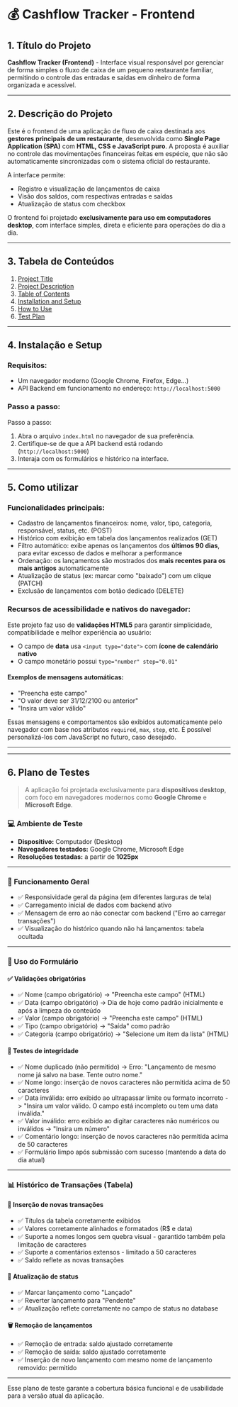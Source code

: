 # 💰 Cashflow Tracker - Frontend

## 1. Título do Projeto

**Cashflow Tracker (Frontend)** - Interface visual responsável por gerenciar de forma simples o fluxo de caixa de um pequeno restaurante familiar, permitindo o controle das entradas e saídas em dinheiro de forma organizada e acessível.

---

## 2. Descrição do Projeto

Este é o frontend de uma aplicação de fluxo de caixa destinada aos **gestores principais de um restaurante**, desenvolvida como **Single Page Application (SPA)** com **HTML, CSS e JavaScript puro**. A proposta é auxiliar no controle das movimentações financeiras feitas em espécie, que não são automaticamente sincronizadas com o sistema oficial do restaurante.

A interface permite:

* Registro e visualização de lançamentos de caixa
* Visão dos saldos, com respectivas entradas e saídas
* Atualização de status com checkbox

O frontend foi projetado **exclusivamente para uso em computadores desktop**, com interface simples, direta e eficiente para operações do dia a dia.

---

## 3. Tabela de Conteúdos

1. [Project Title](#1-project-title)
2. [Project Description](#2-project-description)
3. [Table of Contents](#3-table-of-contents)
4. [Installation and Setup](#4-installation-and-setup)
5. [How to Use](#5-how-to-use)
6. [Test Plan](#6-test-plan)

---

## 4. Instalação e Setup

### Requisitos:

* Um navegador moderno (Google Chrome, Firefox, Edge...)
* API Backend em funcionamento no endereço: `http://localhost:5000`

### Passo a passo:

Passo a passo:
1. Abra o arquivo `index.html` no navegador de sua preferência.
2. Certifique-se de que a API backend está rodando (`http://localhost:5000`)
3. Interaja com os formulários e histórico na interface.

---

## 5. Como utilizar

### Funcionalidades principais:

* Cadastro de lançamentos financeiros: nome, valor, tipo, categoria, responsável, status, etc. (POST)
* Histórico com exibição em tabela dos lançamentos realizados (GET)
* Filtro automático: exibe apenas os lançamentos dos **últimos 90 dias**, para evitar excesso de dados e melhorar a performance
* Ordenação: os lançamentos são mostrados dos **mais recentes para os mais antigos** automaticamente
* Atualização de status (ex: marcar como "baixado") com um clique (PATCH)
* Exclusão de lançamentos com botão dedicado (DELETE)

### Recursos de acessibilidade e nativos do navegador:

Este projeto faz uso de **validações HTML5** para garantir simplicidade, compatibilidade e melhor experiência ao usuário:

* O campo de **data** usa `<input type="date">` com **ícone de calendário nativo**
* O campo monetário possui `type="number" step="0.01"`

#### Exemplos de mensagens automáticas:

* "Preencha este campo"
* "O valor deve ser 31/12/2100 ou anterior"
* "Insira um valor válido"

Essas mensagens e comportamentos são exibidos automaticamente pelo navegador com base nos atributos `required`, `max`, `step`, etc. É possível personalizá-los com JavaScript no futuro, caso desejado.


---
---

## 6. Plano de Testes

> A aplicação foi projetada exclusivamente para **dispositivos desktop**, com foco em navegadores modernos como **Google Chrome** e **Microsoft Edge**.

### 💻 Ambiente de Teste

* **Dispositivo:** Computador (Desktop)
* **Navegadores testados:** Google Chrome, Microsoft Edge
* **Resoluções testadas:** a partir de **1025px**

---

### 🔁 Funcionamento Geral

* ✅ Responsividade geral da página (em diferentes larguras de tela)
* ✅ Carregamento inicial de dados com backend ativo
* ✅ Mensagem de erro ao não conectar com backend ("Erro ao carregar transações")
* ✅ Visualização do histórico quando não há lançamentos: tabela ocultada

---

### 📝 Uso do Formulário

#### ✅ Validações obrigatórias

* ✅ Nome (campo obrigatório) -> "Preencha este campo" (HTML)
* ✅ Data (campo obrigatório) -> Dia de hoje como padrão inicialmente e após a limpeza do conteúdo
* ✅ Valor (campo obrigatório) -> "Preencha este campo" (HTML)
* ✅ Tipo (campo obrigatório) -> "Saída" como padrão 
* ✅ Categoria (campo obrigatório) -> "Selecione um item da lista" (HTML)

#### 🧪 Testes de integridade

* ✅ Nome duplicado (não permitido) -> Erro: "Lançamento de mesmo nome já salvo na base. Tente outro nome."
* ✅ Nome longo: inserção de novos caracteres não permitida acima de 50 caracteres
* ✅ Data inválida: erro exibido ao ultrapassar limite ou formato incorreto -> "Insira um valor válido. O campo está incompleto ou tem uma data inválida."
* ✅ Valor inválido: erro exibido ao digitar caracteres não numéricos ou inválidos -> "Insira um número"
* ✅ Comentário longo: inserção de novos caracteres não permitida acima de 50 caracteres
* ✅ Formulário limpo após submissão com sucesso (mantendo a data do dia atual)

---

### 📊 Histórico de Transações (Tabela)

#### 🔄 Inserção de novas transações

* ✅ Títulos da tabela corretamente exibidos
* ✅ Valores corretamente alinhados e formatados (R\$ e data)
* ✅ Suporte a nomes longos sem quebra visual - garantido também pela limitação de caracteres
* ✅ Suporte a comentários extensos - limitado a 50 caracteres
* ✅ Saldo reflete as novas transações

#### 🔄 Atualização de status

* ✅ Marcar lançamento como "Lançado"
* ✅ Reverter lançamento para "Pendente"
* ✅ Atualização reflete corretamente no campo de status no database

#### 🗑️ Remoção de lançamentos

* ✅ Remoção de entrada: saldo ajustado corretamente
* ✅ Remoção de saída: saldo ajustado corretamente
* ✅ Inserção de novo lançamento com mesmo nome de lançamento removido: permitido

---

Esse plano de teste garante a cobertura básica funcional e de usabilidade para a versão atual da aplicação.

